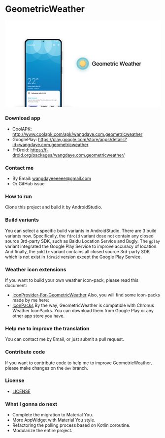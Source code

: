 # GeometricWeather

![Geometric Weather](/work/preview-header-android.png?raw=true)

### Download app
* CoolAPK: http://www.coolapk.com/apk/wangdaye.com.geometricweather
* GooglePlay: https://play.google.com/store/apps/details?id=wangdaye.com.geometricweather
* F-Droid: https://f-droid.org/packages/wangdaye.com.geometricweather/

### Contact me
* By Email: wangdayeeeeee@gmail.com
* Or GitHub issue

### How to run
Clone this project and build it by AndroidStudio.

### Build variants
You can select a specific build variants in AndroidStudio.
There are 3 build variants now. Specifically, the `fdroid` variant dose not contain any closed source 3rd-party SDK, such as Baidu Location Service and Bugly. The `gplay` variant integrated the Google Play Service to improve accuracy of location. And finally, the `public` variant contains all closed source 3rd-party SDK which is not exist in `fdroid` version except the Google Play Service.

### Weather icon extensions
If you want to build your own weather icon-pack, please read this document:
* [IconProvider-For-GeometricWeather](https://github.com/WangDaYeeeeee/IconProvider-For-GeometricWeather)
Also, you will find some icon-packs made by me here:
* [IconPacks](https://github.com/WangDaYeeeeee/IconProvider-For-GeometricWeather/tree/master/apk)
By the way, GeometricWeather is compatible with Chronus Weather IconPacks. You can download them from Google Play or any other app store you have.

### Help me to improve the translation
You can contact me by Email, or just submit a pull request.

### Contribute code
If you want to contribute code to help me to improve GeometricWeather, please make changes on the `dev` branch.

### License
* [LICENSE](/LICENSE)

### What I gonna do next
* Complete the migration to Material You.
* More AppWidget with Material You style.
* Refactoring the polling process based on Kotlin coroutine.
* Modularize the entire project.